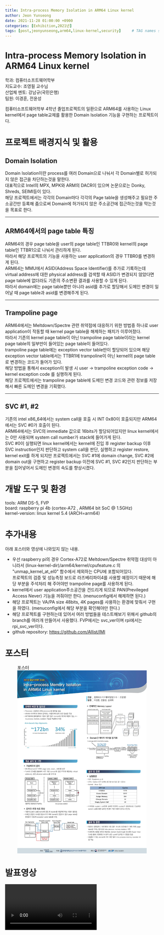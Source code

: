 ```yaml
---
title: Intra-process Memory Isolation in ARM64 Linux kernel
author: Jeon Yunseong
date: 2021-11-28 01:00:00 +0900
categories: [Exhibition,2021년]
tags: [post,jeonyunseong,arm64,linux-kernel,security]     # TAG names should always be lowercase, 띄어쓰기도 금지
---
```


# Intra-process Memory Isolation in ARM64 Linux kernel  
학과: 컴퓨터소프트웨어학부  
지도교수: 조영필 교수님  
산업체 멘토: 강남규(국민은행)  
팀원: 이경훈, 전윤성  

컴퓨터소프트웨어학부 4학년 졸업프로젝트의 일환으로 ARM64를 사용하는 Linux kernel에서 page table교체를 활용한 Domain Isolation 기능을 구현하는 프로젝트이다.  

# 프로젝트 배경지식 및 활용  

## Domain Isolation  
Domain Isolation이란 process를 여러 Domain으로 나눠서 각 Domain별로 허가되지 않은 접근을 차단하는것을 말한다.  
대표적으로 Intel의 MPX, MPK와 ARM의 DACR이 있으며 논문으로는 Donky, Shreds, SEIMI등이 있다.  
해당 프로젝트에서는 각각의 Domain마다 각각의 Page table을 생성해주고 필요한 주소공간만 등록해 줌으로써 Domain에 허가되지 않은 주소공간에 접근하는것을 막는것을 목표로 한다.  

----
## ARM64에서의 page table 특징  
ARM64의 경우 page table을 user의 page table인 TTBR0와 kernel의 page table인 TTBR1으로 나눠서 관리하게 된다.  
따라서 해당 프로젝트의 기능을 사용하는 user application의 경우 TTBR0를 변경하게 된다.  
ARM64는 MMU에서 ASID(Address Space Identifier)를 추가로 기록하는데 virtual address에 대한 physical address를 검색할 때 ASID가 변경되지 않았다면 page table에 없더라도 기존의 주소변환 결과를 사용할 수 있게 된다.  
따라서 domain에는 page table뿐만 아니라 asid를 추가로 할당해서 도메인 변경이 일어날 때 page table과 asid를 변경해주게 된다.  

----
## Trampoline page  
ARM64에서는 Meltdown/Spectre 관련 취약점에 대응하기 위한 방법중 하나로 user application이 작동할 때 kernel page table을 해제하는 패치가 이루어졌다.  
따라서 기존의 kernel page table이 아닌 trampoline page table이라는 kernel page table의 일부만이 들어있는 page table이 들어있다.  
trampoline page table에는 exception vector table만이 할당되어 있으며 해당 exception vector table에서는 TTBR1에 trampoline이 아닌 kernel의 page table로 변경하는 코드가 들어가 있다.  
해당 방법을 통해서 exception이 발생 시 user -> trampoline exception code -> kernel exception code 를 실행하게 된다.  
해당 프로젝트에서는 trampoline page table에 도메인 변경 코드와 관련 정보를 저장해서 빠른 도메인 변경을 기획했다.  

----
## SVC \#1, \#2  
기존의 intel x86_64에서는 system call을 호출 시 INT 0x80이 호출되지만 ARM64에서는 SVC \#0가 호출이 된다.  
ARM64에서는 SVC의 immediate 값으로 16bits가 할당되어있지만 linux kernel에서는 0만 사용되며 system call number가 stack에 들어가게 된다.  
SVC \#0이 실행되면 linux kernel에서는 kernel에 진입 후 register backup 이후 SVC instruction인지 판단하고 system call을 판단, 실행하고 register restore, kernel exit를 하게 되지만 프로젝트에서는 SVC \#1에 domain change, SVC \#2에 domain out을 구현하고 register backup 이전에 SVC \#1, SVC \#2인지 판단하는 부분을 집어넣어서 도메인 변경의 속도를 향상시켰다.  

# 개발 도구 및 환경  
tools: ARM DS-5, FVP  
board: raspberry pi 4b (cortex-A72 , ARM64 bit SoC @ 1.5GHz)  
kernel-version: linux kernel 5.4 (ARCH=arm64)  

# 추가내용  
아래 포스터와 영상에 나와있지 않는 내용.  
- 우선 raspberry pi의 경우 Cortex-A72로 Meltdown/Spectre 취약점 대상이 아니라서 (linux-kernel-dir)/arm64/kernel/cpufeature.c 의 "unmap_kernel_at_el0" 함수에서 제외하는 CPU에 포함되어있다.  
프로젝트의 검증 및 성능측정 보드로 라즈베리파이4를 사용할 예정이기 때문에 해당 부분을 주석처리 해 주어야만 trampoline page를 사용하게 된다.  
- kernel에서 user application주소공간을 건드리게 되므로 PAN(Previleged Access Never) 기능을 꺼줘야만 한다. (menuconfig에서 해제하면 된다.)  
- 해당 프로젝트는 VA/PA size 48bits, 4K pages를 사용하는 환경에 맞춰서 구현을 하였다. (menuconfig에서 해당 부분을 확인해야만 한다.)  
- 해당 프로젝트를 구현하는데 있어서 여러 방법들을 테스트해보기 위해서 github의 branch를 여러개 만들어서 사용했다. FVP에서는 svc_ver이며 rpi에서는 rpi_svc_ver이다.  
- github repository: https://github.com/Allist/IMI

# 포스터

<figure>
    <figcaption>포스터</figcaption>
    <img src="/assets/img/post/2021-11-28-IMI/img1.jpg">
</figure>


# 발표영상
<video controls>
    <source src="/assets/img/post/2021-11-28-IMI/video1.mp4">
    Sorry, your browser doesn't support embedded videos.
</video>
